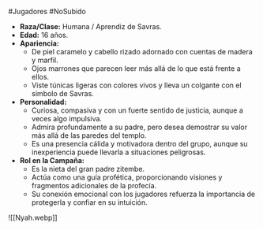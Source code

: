 #Jugadores #NoSubido
- **Raza/Clase:** Humana / Aprendiz de Savras.
- **Edad:** 16 años.
- **Apariencia:**
    - De piel caramelo y cabello rizado adornado con cuentas de madera y marfil.
    - Ojos marrones que parecen leer más allá de lo que está frente a ellos.
    - Viste túnicas ligeras con colores vivos y lleva un colgante con el símbolo de Savras.
- **Personalidad:**
    - Curiosa, compasiva y con un fuerte sentido de justicia, aunque a veces algo impulsiva.
    - Admira profundamente a su padre, pero desea demostrar su valor más allá de las paredes del templo.
    - Es una presencia cálida y motivadora dentro del grupo, aunque su inexperiencia puede llevarla a situaciones peligrosas.
- **Rol en la Campaña:**
	- Es la nieta del gran padre zitembe.
    - Actúa como una guía profética, proporcionando visiones y fragmentos adicionales de la profecía.
    - Su conexión emocional con los jugadores refuerza la importancia de protegerla y confiar en su intuición.

![[Nyah.webp]]